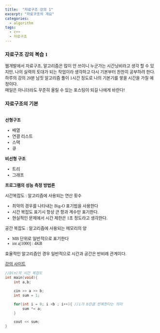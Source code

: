 ```yaml
---
title:  "자료구조 강의 1"
excerpt: "자료구조의 개요"
categories: 
  - algorithm
tags:
  - c++
  - 자료구조
---
```


<style>
@font-face { font-family: 'IBMPlexSansKR-Regular';
   src: url('https://cdn.jsdelivr.net/gh/projectnoonnu/noonfonts_20-07@1.0/IBMPlexSansKR-Regular.woff') format('woff'); font-weight: normal; font-style: normal; }
body, a, h3, h4,h1{
font-family: 'IBMPlexSansKR-Regular';
}
</style>

<h3>자료구조 강의 복습 1</h3>

<p>웹개발에서 자료구조, 알고리즘은 많이 안 쓰이니 누군가는 시간낭비라고 생각 할 수 있지만,
나의 실력의 토대가 되는 작업이라 생각하고 다시 기본부터 찬찬히 공부하려 한다.<br>
하루의 강의 20분 남짓 알고리즘 풀이 1시간 정도로 나의 기본기를 쌓을 시간을 가질 예정이다.<br>
매일은 아니더라도 꾸준히 올릴 수 있는 포스팅이 되길 나에게 바란다!
</p>


<h3>자료구조의 기본</h3><br>
<b>선형구조</b>
<ul>
<li>배열</li>
<li>연결 리스트</li>
<li>스택</li>
<li>큐</li>
</ul>

<b>비선형 구조</b>
<ul>
<li>트리</li>
<li>그래프</li>
</ul>

<b>프로그램의 성능 측정 방법론</b>

<p>시간복잡도 : 알고리즘에 사용되는 연산 횟수</p>
<ul>
<li>최악의 경우를 나타내는 Big-O 표기법을 사용한다</li>
<li>시간 복잡도 표기시 항상 큰 항과 계수만 표기한다.</li>
<li>현실적인 문제에서 시간 제한은 1초 정도라고 생각한다.</li>
</ul>

<p>공간 복잡도 : 알고리즘에 사용되는 메모리의 양</p>
<ul>
<li>MB 단위로 일반적으로 표기한다</li>
<li>int a[1000] : 4KB</li>
</ul>
<p>효율적인 알고리즘인 경우 일반적으로 시간과 공간은 반비례 관계이다.</p>


<a href="https://www.fastcampus.co.kr/">강의 사이트</a>



```c++
//O(n)의 시간 복잡도
int main(void){
	int a,b;

	cin >> a >> b;
	int sum = 1;

	for(int i = 0; i <b ; i++){ //i가 b만큼 반복한다는 의미
		sum *= a;
	}

	cout << sum;
}

```


